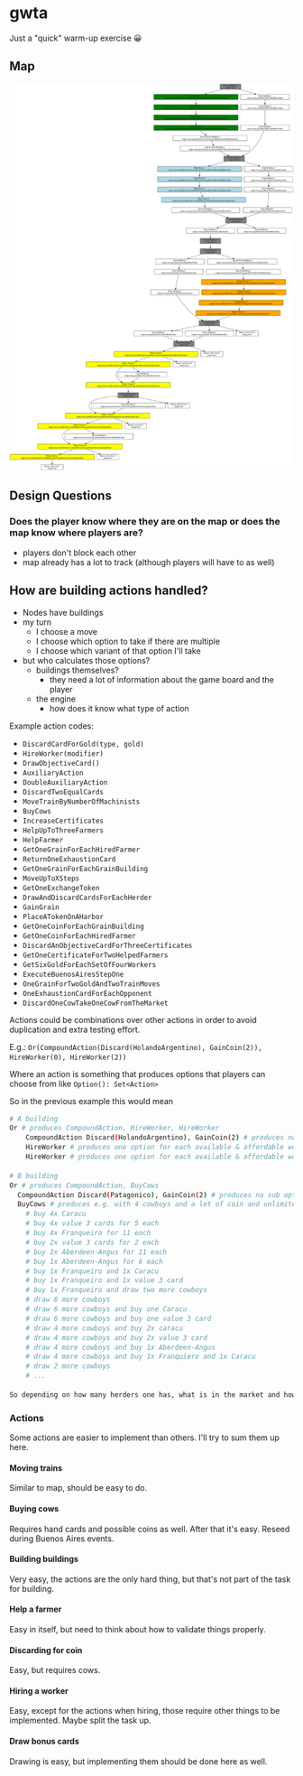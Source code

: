 # gwta

Just a "quick" warm-up exercise 😀

## Map

![](map.svg)

## Design Questions

### Does the player know where they are on the map or does the map know where players are?

- players don't block each other
- map already has a lot to track (although players will have to as well)

## How are building actions handled?

- Nodes have buildings
- my turn
  - I choose a move
  - I choose which option to take if there are multiple
  - I choose which variant of that option I'll take
- but who calculates those options?
  - buildings themselves?
    - they need a lot of information about the game board and the player
  - the engine
    - how does it know what type of action

Example action codes:

- `DiscardCardForGold(type, gold)`
- `HireWorker(modifier)`
- `DrawObjectiveCard()`
- `AuxiliaryAction`
- `DoubleAuxiliaryAction`
- `DiscardTwoEqualCards`
- `MoveTrainByNumberOfMachinists`
- `BuyCows`
- `IncreaseCertificates`
- `HelpUpToThreeFarmers`
- `HelpFarmer`
- `GetOneGrainForEachHiredFarmer`
- `ReturnOneExhaustionCard`
- `GetOneGrainForEachGrainBuilding`
- `MoveUpToXSteps`
- `GetOneExchangeToken`
- `DrawAndDiscardCardsForEachHerder`
- `GainGrain`
- `PlaceATokenOnAHarbor`
- `GetOneCoinForEachGrainBuilding`
- `GetOneCoinForEachHiredFarmer`
- `DiscardAnObjectiveCardForThreeCertificates`
- `GetOneCertificateForTwoHelpedFarmers`
- `GetSixGoldForEachSetOfFourWorkers`
- `ExecuteBuenosAiresStepOne`
- `OneGrainForTwoGoldAndTwoTrainMoves`
- `OneExhaustionCardForEachOpponent`
- `DiscardOneCowTakeOneCowFromTheMarket`

Actions could be combinations over other actions in order to avoid duplication and extra testing effort.

E.g.: `Or(CompoundAction(Discard(HolandoArgentino), GainCoin(2)), HireWorker(0), HireWorker(2))`

Where an action is something that produces options that players can choose from like `Option(): Set<Action>`

So in the previous example this would mean

```bash
# A building
Or # produces CompoundAction, HireWorker, HireWorker
    CompoundAction Discard(HolandoArgentino), GainCoin(2) # produces no sub options because the different options for similar cards are identical
    HireWorker # produces one option for each available & affordable worker
    HireWorker # produces one option for each available & affordable worker

# B building
Or # produces CompoundAction, BuyCows
  CompoundAction Discard(Patagonico), GainCoin(2) # produces no sub options because the different options for similar cards are identical
  BuyCows # produces e.g. with 4 cowboys and a lot of coin and unlimited market (usually this will drastically restrict the options)
    # buy 4x Caracu
    # buy 4x value 3 cards for 5 each
    # buy 4x Franqueiro for 11 each
    # buy 2x value 3 cards for 2 each
    # buy 2x Aberdeen-Angus for 11 each
    # buy 1x Aberdeen-Angus for 6 each
    # buy 1x Franqueiro and 1x Caracu
    # buy 1x Franqueiro and 1x value 3 card
    # buy 1x Franqueiro and draw two more cowboys
    # draw 8 more cowboys
    # draw 6 more cowboys and buy one Caracu
    # draw 6 more cowboys and buy one value 3 card
    # draw 4 more cowboys and buy 2x caracu
    # draw 4 more cowboys and buy 2x value 3 card
    # draw 4 more cowboys and buy 1x Aberdeen-Angus
    # draw 4 more cowboys and buy 1x Franquiero and 1x Caracu
    # draw 2 more cowboys
    # ...

So depending on how many herders one has, what is in the market and how much coin the player has, there can be a lot of options especially since only using some cowboys and not all of them in order to save money for other things is very much valid.
```

### Actions

Some actions are easier to implement than others. I'll try to sum them up here.

#### Moving trains

Similar to map, should be easy to do.

#### Buying cows

Requires hand cards and possible coins as well.
After that it's easy.
Reseed during Buenos Aires events.

#### Building buildings

Very easy, the actions are the only hard thing, but that's not part of the task for building.

#### Help a farmer

Easy in itself, but need to think about how to validate things properly.

#### Discarding for coin

Easy, but requires cows.

#### Hiring a worker

Easy, except for the actions when hiring, those require other things to be implemented. Maybe split the task up.

#### Draw bonus cards

Drawing is easy, but implementing them should be done here as well.
